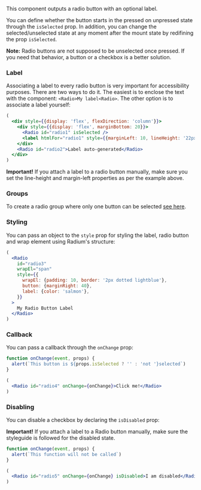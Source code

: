 This component outputs a radio button with an optional label.

You can define whether the button starts in the pressed on unpressed state through the `isSelected` prop. In addition, you can change the selected/unselected state at any moment after the mount state by redifining the prop `isSelected`.

**Note:** Radio buttons are not supposed to be unselected once pressed. If you need that behavior, a button or a checkbox is a better solution.

### Label
Associating a label to every radio button is very important for accessibility purposes. There are two ways to do it. The easiest is to enclose the text with the component: `<Radio>My label<Radio>`. The other option is to associate a label yourself:

```jsx static
(
  <div style={{display: 'flex', flexDirection: 'column'}}>
    <div style={{display: 'flex', marginBottom: 20}}>
      <Radio id="radio1" isSelected />
      <label htmlFor="radio1" style={{marginLeft: 10, lineHeight: '22px'}}>Label associated manually</label>
    </div>
    <Radio id="radio2">Label auto-generated</Radio>
  </div>
)
```
**Important!** If you attach a label to a radio button manually, make sure you set the line-height and margin-left properties as per the example above.

### Groups
To create a radio group where only one button can be selected [see here](#radiogroup).

### Styling
You can pass an object to the `style` prop for styling the label, radio button and wrap element using Radium's structure:
```jsx static
(
  <Radio
    id="radio3"
    wrapEl="span"
    style={{
      wrapEl: {padding: 10, border: '2px dotted lightblue'},
      button: {marginRight: 40},
      label: {color: 'salmon'},
    }}
  >
    My Radio Button Label
  </Radio>
)
```


### Callback
You can pass a callback through the `onChange` prop:

```jsx static
function onChange(event, props) {
  alert(`This button is ${props.isSelected ? '' : 'not '}selected`)
}

(
  <Radio id="radio4" onChange={onChange}>Click me!</Radio>
)
```

### Disabling
You can disable a checkbox by declaring the `isDisabled` prop:

**Important!** If you attach a label to a Radio button manually, make sure the styleguide is followed for the disabled state.

```jsx static
function onChange(event, props) {
  alert(`This function will not be called`)
}

(
  <Radio id="radio5" onChange={onChange} isDisabled>I am disabled</Radio>
)
```

